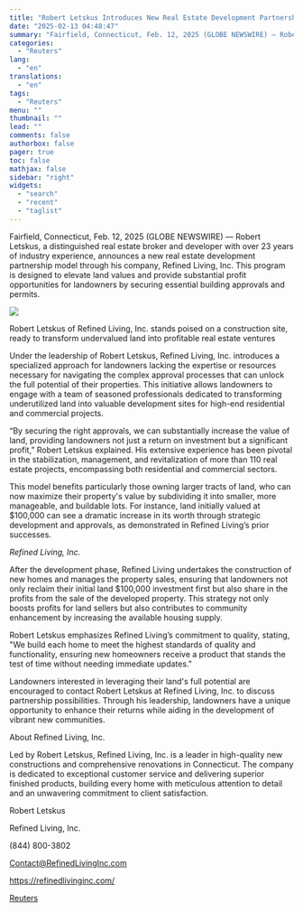```yaml
---
title: "Robert Letskus Introduces New Real Estate Development Partnership Model with Refined Living, Inc."
date: "2025-02-13 04:48:47"
summary: "Fairfield, Connecticut, Feb. 12, 2025 (GLOBE NEWSWIRE) — Robert Letskus, a distinguished real estate broker and developer with over 23 years of industry experience, announces a new real estate development partnership model through his company, Refined Living, Inc. This program is designed to elevate land values and provide substantial profit..."
categories:
  - "Reuters"
lang:
  - "en"
translations:
  - "en"
tags:
  - "Reuters"
menu: ""
thumbnail: ""
lead: ""
comments: false
authorbox: false
pager: true
toc: false
mathjax: false
sidebar: "right"
widgets:
  - "search"
  - "recent"
  - "taglist"
---
```


Fairfield, Connecticut, Feb. 12, 2025 (GLOBE NEWSWIRE) — Robert Letskus, a distinguished real estate broker and developer with over 23 years of industry experience, announces a new real estate development partnership model through his company, Refined Living, Inc. This program is designed to elevate land values and provide substantial profit opportunities for landowners by securing essential building approvals and permits.

![](https://s3.tradingview.com/news/image/tag:reuters.com,2025-02-12:newsml_GNX3tQzFK-f6868422b53873043eeb5581915ff1f8-resized.jpeg)

Robert Letskus of Refined Living, Inc. stands poised on a construction site, ready to transform undervalued land into profitable real estate ventures



Under the leadership of Robert Letskus, Refined Living, Inc. introduces a specialized approach for landowners lacking the expertise or resources necessary for navigating the complex approval processes that can unlock the full potential of their properties. This initiative allows landowners to engage with a team of seasoned professionals dedicated to transforming underutilized land into valuable development sites for high-end residential and commercial projects.

“By securing the right approvals, we can substantially increase the value of land, providing landowners not just a return on investment but a significant profit,” Robert Letskus explained. His extensive experience has been pivotal in the stabilization, management, and revitalization of more than 110 real estate projects, encompassing both residential and commercial sectors.

This model benefits particularly those owning larger tracts of land, who can now maximize their property's value by subdividing it into smaller, more manageable, and buildable lots. For instance, land initially valued at $100,000 can see a dramatic increase in its worth through strategic development and approvals, as demonstrated in Refined Living’s prior successes.

*Refined Living, Inc.*

After the development phase, Refined Living undertakes the construction of new homes and manages the property sales, ensuring that landowners not only reclaim their initial land $100,000 investment first but also share in the profits from the sale of the developed property. This strategy not only boosts profits for land sellers but also contributes to community enhancement by increasing the available housing supply.

Robert Letskus emphasizes Refined Living’s commitment to quality, stating, "We build each home to meet the highest standards of quality and functionality, ensuring new homeowners receive a product that stands the test of time without needing immediate updates."

Landowners interested in leveraging their land's full potential are encouraged to contact Robert Letskus at Refined Living, Inc. to discuss partnership possibilities. Through his leadership, landowners have a unique opportunity to enhance their returns while aiding in the development of vibrant new communities.

About Refined Living, Inc.

Led by Robert Letskus, Refined Living, Inc. is a leader in high-quality new constructions and comprehensive renovations in Connecticut. The company is dedicated to exceptional customer service and delivering superior finished products, building every home with meticulous attention to detail and an unwavering commitment to client satisfaction.

Robert Letskus

Refined Living, Inc.

(844) 800-3802

Contact@RefinedLivingInc.com

https://refinedlivinginc.com/

[Reuters](https://www.tradingview.com/news/reuters.com,2025-02-12:newsml_GNX3tQzFK:0-robert-letskus-introduces-new-real-estate-development-partnership-model-with-refined-living-inc/)
